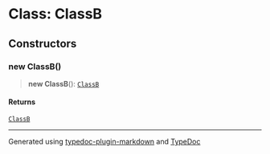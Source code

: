 # Class: ClassB

## Constructors

### new ClassB()

> **new ClassB**(): [`ClassB`](ClassB.md)

#### Returns

[`ClassB`](ClassB.md)

***

Generated using [typedoc-plugin-markdown](https://www.npmjs.com/package/typedoc-plugin-markdown) and [TypeDoc](https://typedoc.org/)
